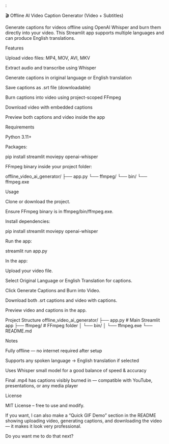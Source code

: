 :

🎬 Offline AI Video Caption Generator (Video + Subtitles)

Generate captions for videos offline using OpenAI Whisper and burn them directly into your video. This Streamlit app supports multiple languages and can produce English translations.

Features

Upload video files: MP4, MOV, AVI, MKV

Extract audio and transcribe using Whisper

Generate captions in original language or English translation

Save captions as .srt file (downloadable)

Burn captions into video using project-scoped FFmpeg

Download video with embedded captions

Preview both captions and video inside the app

Requirements

Python 3.11+

Packages:

pip install streamlit moviepy openai-whisper


FFmpeg binary inside your project folder:

offline_video_ai_generator/
├── app.py
└── ffmpeg/
    └── bin/
        └── ffmpeg.exe

Usage

Clone or download the project.

Ensure FFmpeg binary is in ffmpeg/bin/ffmpeg.exe.

Install dependencies:

pip install streamlit moviepy openai-whisper


Run the app:

streamlit run app.py


In the app:

Upload your video file.

Select Original Language or English Translation for captions.

Click Generate Captions and Burn into Video.

Download both .srt captions and video with captions.

Preview video and captions in the app.

Project Structure
offline_video_ai_generator/
├── app.py                  # Main Streamlit app
├── ffmpeg/                 # FFmpeg folder
│   └── bin/
│       └── ffmpeg.exe
└── README.md

Notes

Fully offline — no internet required after setup

Supports any spoken language → English translation if selected

Uses Whisper small model for a good balance of speed & accuracy

Final .mp4 has captions visibly burned in — compatible with YouTube, presentations, or any media player

License

MIT License – free to use and modify.

If you want, I can also make a “Quick GIF Demo” section in the README showing uploading video, generating captions, and downloading the video — it makes it look very professional.

Do you want me to do that next?